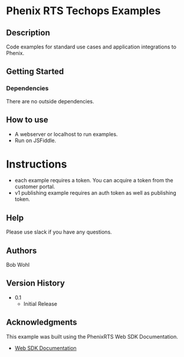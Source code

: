 # Phenix RTS Techops Examples

## Description

Code examples for standard use cases and application integrations to Phenix.

## Getting Started

### Dependencies

There are no outside dependencies.

## How to use

- A webserver or localhost to run examples.
- Run on JSFiddle.

# Instructions

- each example requires a token. You can acquire a token from the customer portal.
- v1 publishing example requires an auth token as well as publishing token.

## Help

Please use slack if you have any questions.

## Authors

Bob Wohl

## Version History

- 0.1
  - Initial Release

## Acknowledgments

This example was built using the PhenixRTS Web SDK Documentation.

- [Web SDK Documentation](https://phenixrts.com/docs/sdk_ref/web/)
